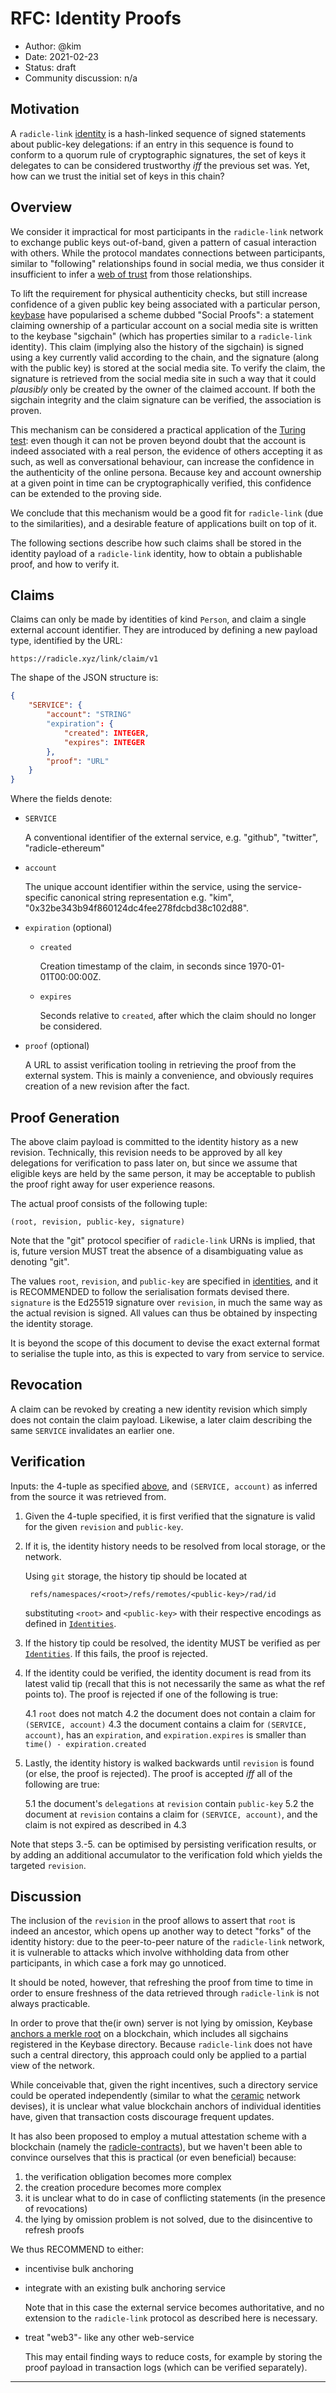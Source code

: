 # RFC: Identity Proofs

* Author: @kim
* Date: 2021-02-23
* Status: draft
* Community discussion: n/a

## Motivation

A `radicle-link` [identity][ids] is a hash-linked sequence of signed statements
about public-key delegations: if an entry in this sequence is found to conform
to a quorum rule of cryptographic signatures, the set of keys it delegates to
can be considered trustworthy _iff_ the previous set was. Yet, how can we trust
the initial set of keys in this chain?

## Overview

We consider it impractical for most participants in the `radicle-link` network
to exchange public keys out-of-band, given a pattern of casual interaction with
others. While the protocol mandates connections between participants, similar to
"following" relationships found in social media, we thus consider it
insufficient to infer a [web of trust][wot] from those relationships.

To lift the requirement for physical authenticity checks, but still increase
confidence of a given public key being associated with a particular person,
[keybase] have popularised a scheme dubbed "Social Proofs": a statement claiming
ownership of a particular account on a social media site is written to the
keybase "sigchain" (which has properties similar to a `radicle-link` identity).
This claim (implying also the history of the sigchain) is signed using a key
currently valid according to the chain, and the signature (along with the public
key) is stored at the social media site. To verify the claim, the signature is
retrieved from the social media site in such a way that it could _plausibly_
only be created by the owner of the claimed account. If both the sigchain
integrity and the claim signature can be verified, the association is proven.

This mechanism can be considered a practical application of the [Turing
test][tt]: even though it can not be proven beyond doubt that the account is
indeed associated with a real person, the evidence of others accepting it as
such, as well as conversational behaviour, can increase the confidence in the
authenticity of the online persona. Because key and account ownership at a given
point in time can be cryptographically verified, this confidence can be extended
to the proving side.

We conclude that this mechanism would be a good fit for `radicle-link` (due to
the similarities), and a desirable feature of applications built on top of it.

The following sections describe how such claims shall be stored in the identity
payload of a `radicle-link` identity, how to obtain a publishable proof, and how
to verify it.

## Claims

Claims can only be made by identities of kind `Person`, and claim a single
external account identifier. They are introduced by defining a new payload type,
identified by the URL:

    https://radicle.xyz/link/claim/v1

The shape of the JSON structure is:

```json
{
    "SERVICE": {
        "account": "STRING"
        "expiration": {
            "created": INTEGER,
            "expires": INTEGER
        },
        "proof": "URL"
    }
}
```

Where the fields denote:

* `SERVICE`

  A conventional identifier of the external service, e.g. "github", "twitter",
  "radicle-ethereum"

* `account`

  The unique account identifier within the service, using the service-specific
  canonical string representation e.g. "kim", "0x32be343b94f860124dc4fee278fdcbd38c102d88".

* `expiration` (optional)
    * `created`

      Creation timestamp of the claim, in seconds since 1970-01-01T00:00:00Z.

    * `expires`

      Seconds relative to `created`, after which the claim should no longer be
      considered.

* `proof` (optional)

  A URL to assist verification tooling in retrieving the proof from the external
  system. This is mainly a convenience, and obviously requires creation of a new
  revision after the fact.

## Proof Generation

The above claim payload is committed to the identity history as a new revision.
Technically, this revision needs to be approved by all key delegations for
verification to pass later on, but since we assume that eligible keys are held
by the same person, it may be acceptable to publish the proof right away for
user experience reasons.

The actual proof consists of the following tuple:

    (root, revision, public-key, signature)

Note that the "git" protocol specifier of `radicle-link` URNs is implied, that
is, future version MUST treat the absence of a disambiguating value as denoting
"git".

The values `root`, `revision`, and `public-key` are specified in
[identities][ids], and it is RECOMMENDED to follow the serialisation formats
devised there. `signature` is the Ed25519 signature over `revision`, in much the
same way as the actual revision is signed. All values can thus be obtained by
inspecting the identity storage.

It is beyond the scope of this document to devise the exact external format to
serialise the tuple into, as this is expected to vary from service to service.

## Revocation

A claim can be revoked by creating a new identity revision which simply does not
contain the claim payload. Likewise, a later claim describing the same `SERVICE`
invalidates an earlier one.

## Verification

Inputs: the 4-tuple as specified [above](#proof-generation), and `(SERVICE,
account)` as inferred from the source it was retrieved from.

1. Given the 4-tuple specified, it is first verified that the signature is valid
   for the given `revision` and `public-key`.

2. If it is, the identity history needs to be resolved from local storage, or
   the network.

   Using `git` storage, the history tip should be located at

        refs/namespaces/<root>/refs/remotes/<public-key>/rad/id

   substituting `<root>` and `<public-key>` with their respective encodings as
   defined in [`Identities`][ids].

3. If the history tip could be resolved, the identity MUST be verified as per
   [`Identities`][ids]. If this fails, the proof is rejected.

4. If the identity could be verified, the identity document is read from its
   latest valid tip (recall that this is not necessarily the same as what the
   ref points to). The proof is rejected if one of the following is true:

   4.1 `root` does not match
   4.2 the document does not contain a claim for `(SERVICE, account)`
   4.3 the document contains a claim for `(SERVICE, account)`, has an
       `expiration`, and `expiration.expires` is smaller than `time() -
       expiration.created`

5. Lastly, the identity history is walked backwards until `revision` is found
   (or else, the proof is rejected). The proof is accepted _iff_ all of the
   following are true:

   5.1 the document's `delegations` at `revision` contain `public-key`
   5.2 the document at `revision` contains a claim for `(SERVICE, account)`, and
       the claim is not expired as described in 4.3

Note that steps 3.-5. can be optimised by persisting verification results, or by
adding an additional accumulator to the verification fold which yields the
targeted `revision`.

## Discussion

The inclusion of the `revision` in the proof allows to assert that `root` is
indeed an ancestor, which opens up another way to detect "forks" of the identity
history: due to the peer-to-peer nature of the `radicle-link` network, it is
vulnerable to attacks which involve withholding data from other participants, in
which case a fork may go unnoticed.

It should be noted, however, that refreshing the proof from time to time in
order to ensure freshness of the data retrieved through `radicle-link` is not
always practicable.

In order to prove that the(ir own) server is not lying by omission, Keybase
[anchors a merkle root][keybase-stellar] on a blockchain, which includes all
sigchains registered in the Keybase directory. Because `radicle-link` does not
have such a central directory, this approach could only be applied to a partial
view of the network.

While conceivable that, given the right incentives, such a directory service
could be operated independently (similar to what the [ceramic] network devises),
it is unclear what value blockchain anchors of individual identities have, given
that transaction costs discourage frequent updates.

It has also been proposed to employ a mutual attestation scheme with a
blockchain (namely the [radicle-contracts]), but we haven't been able to
convince ourselves that this is practical (or even beneficial) because:

1. the verification obligation becomes more complex
2. the creation procedure becomes more complex
3. it is unclear what to do in case of conflicting statements (in the presence
   of revocations)
4. the lying by omission problem is not solved, due to the disincentive to
   refresh proofs

We thus RECOMMEND to either:

* incentivise bulk anchoring

* integrate with an existing bulk anchoring service

  Note that in this case the external service becomes authoritative, and no
  extension to the `radicle-link` protocol as described here is necessary.

* treat "web3"- like any other web-service

  This may entail finding ways to reduce costs, for example by storing the proof
  payload in transaction logs (which can be verified separately).

---

[ids]: ../spec/identities.md
[wot]: https://en.wikipedia.org/wiki/Web_of_trust
[keybase]: https://keybase.io
[tt]: https://en.wikipedia.org/wiki/Turing_test
[keybase-stellar]: https://book.keybase.io/docs/server/stellar
[ceramic]: https://github.com/ceramicnetwork/ceramic/blob/master/SPECIFICATION.md#blockchain-anchoring
[radicle-contracts]: https://github.com/radicle-dev/radicle-contracts
